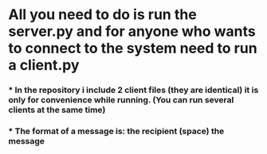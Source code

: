 # All you need to do is run the server.py and for anyone who wants to connect to the system need to run a client.py 
### * In the repository i include 2 client files (they are identical) it is only for convenience while running. (You can run several clients at the same time)
### * The format of a message is: the recipient (space) the message
